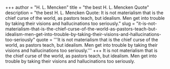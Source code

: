 +++
author = "H. L. Mencken"
title = "the best H. L. Mencken Quote"
description = "the best H. L. Mencken Quote: It is not materialism that is the chief curse of the world, as pastors teach, but idealism. Men get into trouble by taking their visions and hallucinations too seriously."
slug = "it-is-not-materialism-that-is-the-chief-curse-of-the-world-as-pastors-teach-but-idealism-men-get-into-trouble-by-taking-their-visions-and-hallucinations-too-seriously"
quote = '''It is not materialism that is the chief curse of the world, as pastors teach, but idealism. Men get into trouble by taking their visions and hallucinations too seriously.'''
+++
It is not materialism that is the chief curse of the world, as pastors teach, but idealism. Men get into trouble by taking their visions and hallucinations too seriously.
